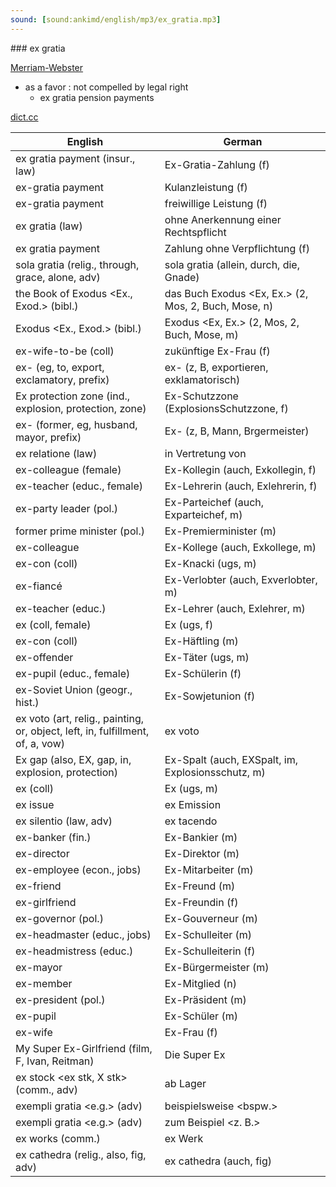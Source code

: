 ```yaml
---
sound: [sound:ankimd/english/mp3/ex_gratia.mp3]
---
```


\### ex gratia

[Merriam-Webster](https://www.merriam-webster.com/dictionary/ex+gratia)

- as a favor : not compelled by legal right
    - ex gratia pension payments

[dict.cc](https://www.dict.cc/ex+gratia)

| English        | German       |
| -------------- | ------------ |
| ex gratia payment (insur., law) | Ex-Gratia-Zahlung (f) |
| ex-gratia payment | Kulanzleistung (f) |
| ex-gratia payment | freiwillige Leistung (f) |
| ex gratia (law) | ohne Anerkennung einer Rechtspflicht |
| ex gratia payment | Zahlung ohne Verpflichtung (f) |
| sola gratia (relig., through, grace, alone, adv) | sola gratia (allein, durch, die, Gnade) |
| the Book of Exodus <Ex., Exod.> (bibl.) | das Buch Exodus <Ex, Ex.> (2, Mos, 2, Buch, Mose, n) |
| Exodus <Ex., Exod.> (bibl.) | Exodus <Ex, Ex.> (2, Mos, 2, Buch, Mose, m) |
| ex-wife-to-be (coll) | zukünftige Ex-Frau (f) |
| ex- (eg, to, export, exclamatory, prefix) | ex- (z, B, exportieren, exklamatorisch) |
| Ex protection zone (ind., explosion, protection, zone) | Ex-Schutzzone (ExplosionsSchutzzone, f) |
| ex- (former, eg, husband, mayor, prefix) | Ex- (z, B, Mann, Brgermeister) |
| ex relatione <ex rel.> (law) | in Vertretung von |
| ex-colleague (female) | Ex-Kollegin (auch, Exkollegin, f) |
| ex-teacher (educ., female) | Ex-Lehrerin (auch, Exlehrerin, f) |
| ex-party leader (pol.) | Ex-Parteichef (auch, Exparteichef, m) |
| former prime minister (pol.) | Ex-Premierminister <Ex-Premier> (m) |
| ex-colleague | Ex-Kollege (auch, Exkollege, m) |
| ex-con (coll) | Ex-Knacki (ugs, m) |
| ex-fiancé | Ex-Verlobter (auch, Exverlobter, m) |
| ex-teacher (educ.) | Ex-Lehrer (auch, Exlehrer, m) |
| ex (coll, female) | Ex (ugs, f) |
| ex-con (coll) | Ex-Häftling (m) |
| ex-offender | Ex-Täter (ugs, m) |
| ex-pupil (educ., female) | Ex-Schülerin (f) |
| ex-Soviet Union (geogr., hist.) | Ex-Sowjetunion (f) |
| ex voto (art, relig., painting, or, object, left, in, fulfillment, of, a, vow) | ex voto |
| Ex gap (also, EX, gap, in, explosion, protection) | Ex-Spalt (auch, EXSpalt, im, Explosionsschutz, m) |
| ex (coll) | Ex (ugs, m) |
| ex issue | ex Emission |
| ex silentio (law, adv) | ex tacendo |
| ex-banker (fin.) | Ex-Bankier (m) |
| ex-director | Ex-Direktor (m) |
| ex-employee (econ., jobs) | Ex-Mitarbeiter (m) |
| ex-friend | Ex-Freund (m) |
| ex-girlfriend | Ex-Freundin (f) |
| ex-governor (pol.) | Ex-Gouverneur (m) |
| ex-headmaster (educ., jobs) | Ex-Schulleiter (m) |
| ex-headmistress (educ.) | Ex-Schulleiterin (f) |
| ex-mayor | Ex-Bürgermeister (m) |
| ex-member | Ex-Mitglied (n) |
| ex-president (pol.) | Ex-Präsident (m) |
| ex-pupil | Ex-Schüler (m) |
| ex-wife | Ex-Frau (f) |
| My Super Ex-Girlfriend (film, F, Ivan, Reitman) | Die Super Ex |
| ex stock <ex stk, X stk> (comm., adv) | ab Lager |
| exempli gratia <e.g.> (adv) | beispielsweise <bspw.> |
| exempli gratia <e.g.> (adv) | zum Beispiel <z. B.> |
| ex works <EXW> (comm.) | ex Werk <EXW> |
| ex cathedra (relig., also, fig, adv) | ex cathedra (auch, fig) |
